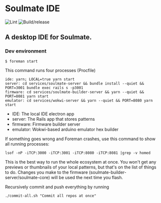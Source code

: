 # Soulmate IDE

![Lint](https://github.com/Soulmate-Lights/soulmate-ide/workflows/Lint/badge.svg)
![Build/release](https://github.com/Soulmate-Lights/soulmate-ide/workflows/Build/release/badge.svg)

## A desktop IDE for Soulmate.

### Dev environment

`$ foreman start`

This command runs four processes (Procfile)

```
ide: yarn; LOCAL=true yarn start
server: cd services/soulmate-server && bundle install --quiet && PORT=3001 bundle exec rails s -p3001
firmware: cd services/soulmate-builder-server && yarn --quiet && PORT=8081 yarn start
emulator: cd services/wokwi-server && yarn --quiet && PORT=8080 yarn start
```

- IDE: The local IDE electron app
- server: The Rails app that stores patterns
- firmware: Firmware builder server 
- emulator: Wokwi-based arduino emulator hex builder

If something goes wrong and Foreman crashes, use this command to show all running processes:

`lsof -nP -iTCP:3000 -iTCP:3001 -iTCP:8080 -iTCP:8081 |grep -v homed`

This is the best way to run the whole ecosystem at once. You won't get any previews or thumbnails of your local patterns, but that's on the list of things to do. Changes you make to the firmware (soulmate-builder-server/soulmate-core) will be used the next time you flash.

Recursively commit and push everything by running

`./commit-all.sh "Commit all repos at once"`
